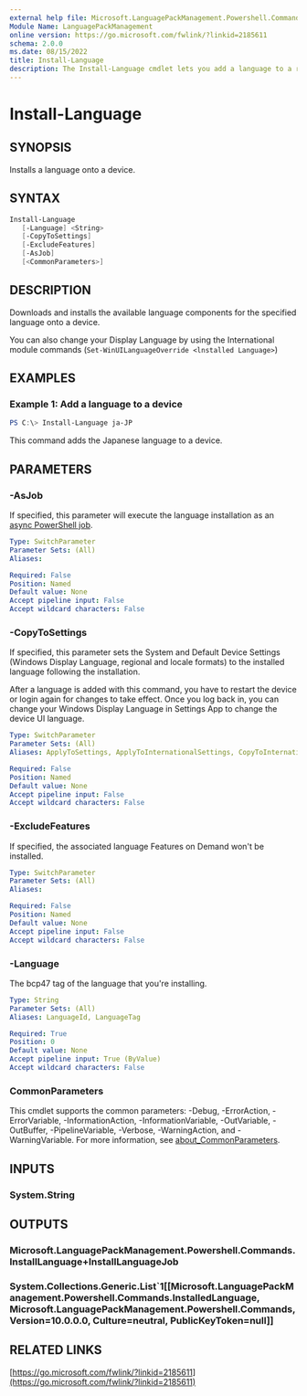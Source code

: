 ```yaml
---
external help file: Microsoft.LanguagePackManagement.Powershell.Commands.dll-Help.xml
Module Name: LanguagePackManagement
online version: https://go.microsoft.com/fwlink/?linkid=2185611
schema: 2.0.0
ms.date: 08/15/2022
title: Install-Language
description: The Install-Language cmdlet lets you add a language to a running Windows installation
---
```


# Install-Language

## SYNOPSIS
Installs a language onto a device.

## SYNTAX

```PowerShell
Install-Language 
   [-Language] <String> 
   [-CopyToSettings] 
   [-ExcludeFeatures] 
   [-AsJob] 
   [<CommonParameters>]
```

## DESCRIPTION

Downloads and installs the available language components for the specified language onto a device. 

You can also change your Display Language by using the International module commands (`Set-WinUILanguageOverride <lnstalled Language>`)  

## EXAMPLES

### Example 1: Add a language to a device

```powershell
PS C:\> Install-Language ja-JP
```

This command adds the Japanese language to a device.

## PARAMETERS

### -AsJob

If specified, this parameter will execute the language installation as an [async PowerShell job](/powershell/module/microsoft.powershell.core/about/about_jobs).

```yaml
Type: SwitchParameter
Parameter Sets: (All)
Aliases:

Required: False
Position: Named
Default value: None
Accept pipeline input: False
Accept wildcard characters: False
```

### -CopyToSettings

If specified, this parameter sets the System and Default Device Settings (Windows Display Language, regional and locale formats) to the installed language following the installation. 

After a language is added with this command, you have to restart the device or login again for changes to take effect. Once you log back in, you can change your Windows Display Language in  Settings App to change the device UI language. 

```yaml
Type: SwitchParameter
Parameter Sets: (All)
Aliases: ApplyToSettings, ApplyToInternationalSettings, CopyToInternationalSettings

Required: False
Position: Named
Default value: None
Accept pipeline input: False
Accept wildcard characters: False
```

### -ExcludeFeatures

If specified, the associated language Features on Demand won't be installed.

```yaml
Type: SwitchParameter
Parameter Sets: (All)
Aliases:

Required: False
Position: Named
Default value: None
Accept pipeline input: False
Accept wildcard characters: False
```

### -Language

The bcp47 tag of the language that you're installing.

```yaml
Type: String
Parameter Sets: (All)
Aliases: LanguageId, LanguageTag

Required: True
Position: 0
Default value: None
Accept pipeline input: True (ByValue)
Accept wildcard characters: False
```

### CommonParameters
This cmdlet supports the common parameters: -Debug, -ErrorAction, -ErrorVariable, -InformationAction, -InformationVariable, -OutVariable, -OutBuffer, -PipelineVariable, -Verbose, -WarningAction, and -WarningVariable. For more information, see [about_CommonParameters](https://go.microsoft.com/fwlink/?LinkID=113216).

## INPUTS

### System.String

## OUTPUTS

### Microsoft.LanguagePackManagement.Powershell.Commands.InstallLanguage+InstallLanguageJob

### System.Collections.Generic.List`1[[Microsoft.LanguagePackManagement.Powershell.Commands.InstalledLanguage, Microsoft.LanguagePackManagement.Powershell.Commands, Version=10.0.0.0, Culture=neutral, PublicKeyToken=null]]

## RELATED LINKS

[https://go.microsoft.com/fwlink/?linkid=2185611](https://go.microsoft.com/fwlink/?linkid=2185611)

